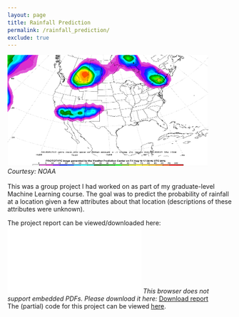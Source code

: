 ```yaml
---
layout: page
title: Rainfall Prediction
permalink: /rainfall_prediction/
exclude: true
---
```

<img src="../files/rainfall_image.png" height="250" width="450"/><br>
<i> Courtesy: NOAA </i>
<br><br>
This was a group project I had worked on as part of my graduate-level Machine Learning course. The goal was to predict the probability of rainfall at a location given a few attributes about that location (descriptions of these attributes were unknown).

The project report can be viewed/downloaded here:
<object data="/files/rainfall_report.pdf" type="application/pdf" width="360px" height="400px">
    <embed src="/files/rainfall_report.pdf">
        <i>This browser does not support embedded PDFs. Please download it here: </i><a href="/files/rainfall_report.pdf">Download report</a>
    </embed>
</object>
<br>
The (partial) code for this project can be viewed <a href="../files/rainfall_code.html">here</a>.
